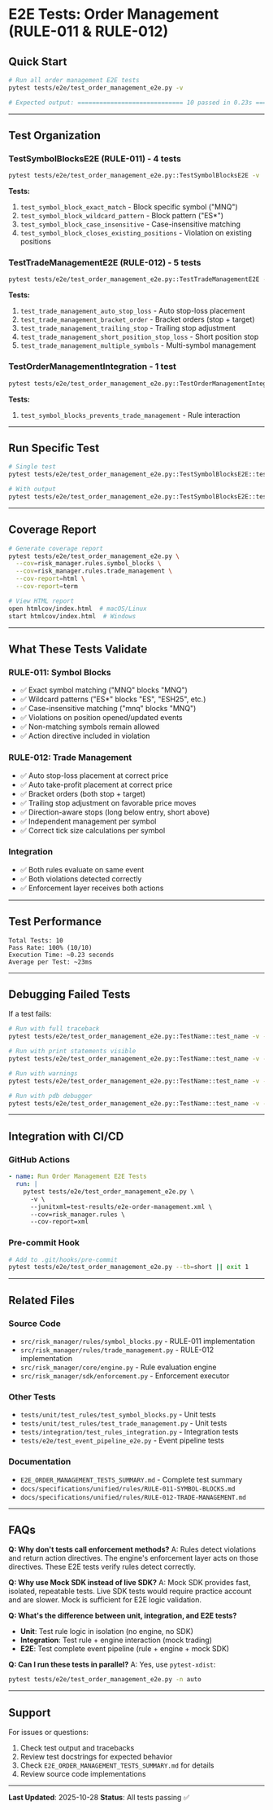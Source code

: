 # E2E Tests: Order Management (RULE-011 & RULE-012)

## Quick Start

```bash
# Run all order management E2E tests
pytest tests/e2e/test_order_management_e2e.py -v

# Expected output: ============================= 10 passed in 0.23s ==============================
```

---

## Test Organization

### TestSymbolBlocksE2E (RULE-011) - 4 tests
```bash
pytest tests/e2e/test_order_management_e2e.py::TestSymbolBlocksE2E -v
```

**Tests:**
1. `test_symbol_block_exact_match` - Block specific symbol ("MNQ")
2. `test_symbol_block_wildcard_pattern` - Block pattern ("ES*")
3. `test_symbol_block_case_insensitive` - Case-insensitive matching
4. `test_symbol_block_closes_existing_positions` - Violation on existing positions

### TestTradeManagementE2E (RULE-012) - 5 tests
```bash
pytest tests/e2e/test_order_management_e2e.py::TestTradeManagementE2E -v
```

**Tests:**
1. `test_trade_management_auto_stop_loss` - Auto stop-loss placement
2. `test_trade_management_bracket_order` - Bracket orders (stop + target)
3. `test_trade_management_trailing_stop` - Trailing stop adjustment
4. `test_trade_management_short_position_stop_loss` - Short position stop
5. `test_trade_management_multiple_symbols` - Multi-symbol management

### TestOrderManagementIntegration - 1 test
```bash
pytest tests/e2e/test_order_management_e2e.py::TestOrderManagementIntegration -v
```

**Tests:**
1. `test_symbol_blocks_prevents_trade_management` - Rule interaction

---

## Run Specific Test

```bash
# Single test
pytest tests/e2e/test_order_management_e2e.py::TestSymbolBlocksE2E::test_symbol_block_exact_match -v

# With output
pytest tests/e2e/test_order_management_e2e.py::TestSymbolBlocksE2E::test_symbol_block_exact_match -v -s
```

---

## Coverage Report

```bash
# Generate coverage report
pytest tests/e2e/test_order_management_e2e.py \
  --cov=risk_manager.rules.symbol_blocks \
  --cov=risk_manager.rules.trade_management \
  --cov-report=html \
  --cov-report=term

# View HTML report
open htmlcov/index.html  # macOS/Linux
start htmlcov/index.html  # Windows
```

---

## What These Tests Validate

### RULE-011: Symbol Blocks
- ✅ Exact symbol matching ("MNQ" blocks "MNQ")
- ✅ Wildcard patterns ("ES*" blocks "ES", "ESH25", etc.)
- ✅ Case-insensitive matching ("mnq" blocks "MNQ")
- ✅ Violations on position opened/updated events
- ✅ Non-matching symbols remain allowed
- ✅ Action directive included in violation

### RULE-012: Trade Management
- ✅ Auto stop-loss placement at correct price
- ✅ Auto take-profit placement at correct price
- ✅ Bracket orders (both stop + target)
- ✅ Trailing stop adjustment on favorable price moves
- ✅ Direction-aware stops (long below entry, short above)
- ✅ Independent management per symbol
- ✅ Correct tick size calculations per symbol

### Integration
- ✅ Both rules evaluate on same event
- ✅ Both violations detected correctly
- ✅ Enforcement layer receives both actions

---

## Test Performance

```
Total Tests: 10
Pass Rate: 100% (10/10)
Execution Time: ~0.23 seconds
Average per Test: ~23ms
```

---

## Debugging Failed Tests

If a test fails:

```bash
# Run with full traceback
pytest tests/e2e/test_order_management_e2e.py::TestName::test_name -v --tb=long

# Run with print statements visible
pytest tests/e2e/test_order_management_e2e.py::TestName::test_name -v -s

# Run with warnings
pytest tests/e2e/test_order_management_e2e.py::TestName::test_name -v -W all

# Run with pdb debugger
pytest tests/e2e/test_order_management_e2e.py::TestName::test_name -v --pdb
```

---

## Integration with CI/CD

### GitHub Actions
```yaml
- name: Run Order Management E2E Tests
  run: |
    pytest tests/e2e/test_order_management_e2e.py \
      -v \
      --junitxml=test-results/e2e-order-management.xml \
      --cov=risk_manager.rules \
      --cov-report=xml
```

### Pre-commit Hook
```bash
# Add to .git/hooks/pre-commit
pytest tests/e2e/test_order_management_e2e.py --tb=short || exit 1
```

---

## Related Files

### Source Code
- `src/risk_manager/rules/symbol_blocks.py` - RULE-011 implementation
- `src/risk_manager/rules/trade_management.py` - RULE-012 implementation
- `src/risk_manager/core/engine.py` - Rule evaluation engine
- `src/risk_manager/sdk/enforcement.py` - Enforcement executor

### Other Tests
- `tests/unit/test_rules/test_symbol_blocks.py` - Unit tests
- `tests/unit/test_rules/test_trade_management.py` - Unit tests
- `tests/integration/test_rules_integration.py` - Integration tests
- `tests/e2e/test_event_pipeline_e2e.py` - Event pipeline tests

### Documentation
- `E2E_ORDER_MANAGEMENT_TESTS_SUMMARY.md` - Complete test summary
- `docs/specifications/unified/rules/RULE-011-SYMBOL-BLOCKS.md`
- `docs/specifications/unified/rules/RULE-012-TRADE-MANAGEMENT.md`

---

## FAQs

**Q: Why don't tests call enforcement methods?**
A: Rules detect violations and return action directives. The engine's enforcement layer acts on those directives. These E2E tests verify rules detect correctly.

**Q: Why use Mock SDK instead of live SDK?**
A: Mock SDK provides fast, isolated, repeatable tests. Live SDK tests would require practice account and are slower. Mock is sufficient for E2E logic validation.

**Q: What's the difference between unit, integration, and E2E tests?**
- **Unit**: Test rule logic in isolation (no engine, no SDK)
- **Integration**: Test rule + engine interaction (mock trading)
- **E2E**: Test complete event pipeline (rule + engine + mock SDK)

**Q: Can I run these tests in parallel?**
A: Yes, use `pytest-xdist`:
```bash
pytest tests/e2e/test_order_management_e2e.py -n auto
```

---

## Support

For issues or questions:
1. Check test output and tracebacks
2. Review test docstrings for expected behavior
3. Check `E2E_ORDER_MANAGEMENT_TESTS_SUMMARY.md` for details
4. Review source code implementations

---

**Last Updated**: 2025-10-28
**Status**: All tests passing ✅
